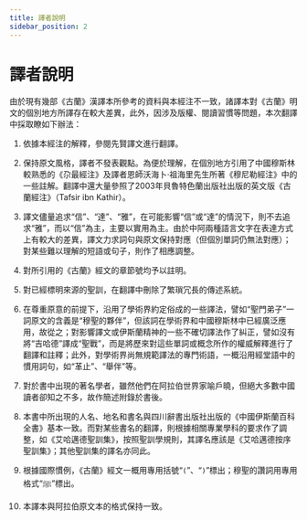```yaml
---
title: 譯者說明
sidebar_position: 2
---
```


# 譯者說明

由於現有幾部《古蘭》漢譯本所參考的資料與本經注不一致，諸譯本對《古蘭》明文的個別地方所譯存在較大差異，此外，因涉及版權、閱讀習慣等問題，本次翻譯中採取瞭如下辦法：

1. 依據本經注的解釋，參閱先賢譯文進行翻譯。

2. 保持原文風格，譯者不發表觀點。為便於理解，在個別地方引用了中國穆斯林較熟悉的《尕最經注》及譯者恩師沃海卜·祖海里先生所著《穆尼勒經注》中的一些註解。翻譯中還大量參照了2003年貝魯特色蘭出版社出版的英文版《古蘭經注》（Tafsir ibn Kathir）。

3. 譯文儘量追求“信”、“達”、“雅”，在可能影響“信”或“達”的情況下，則不去追求“雅”，而以“信”為主，主要以實用為主。由於中阿兩種語言文字在表達方式上有較大的差異，譯文力求詞句與原文保持對應（但個別單詞仍無法對應）；對某些難以理解的短語或句子，則作了相應調整。

4. 對所引用的《古蘭》經文的章節號均予以註明。

5. 對已經標明來源的聖訓，在翻譯中刪除了繁瑣冗長的傳述系統。

6. 在尊重原意的前提下，沿用了學術界約定俗成的一些譯法，譬如“聖門弟子”一詞原文的含義是“穆聖的夥伴”，但該詞在學術界和中國穆斯林中已經廣泛應用，故從之；對影響譯文或伊斯蘭精神的一些不確切譯法作了糾正，譬如沒有將“吉哈德”譯成“聖戰”，而是將歷來對這些單詞或概念所作的權威解釋進行了翻譯和註釋；此外，對學術界尚無規範譯法的專門術語，一概沿用經堂語中的慣用詞句，如“革止”、“舉伴”等。

7. 對於書中出現的著名學者，雖然他們在阿拉伯世界家喻戶曉，但絕大多數中國讀者卻知之不多，故作簡述附錄於書後。

8. 本書中所出現的人名、地名和書名與四川辭書出版社出版的《中國伊斯蘭百科全書》基本一致。而對某些書名的翻譯，則根據相關專業學科的要求作了調整，如《艾哈邁德聖訓集》，按照聖訓學規則，其譯名應該是《艾哈邁德按序聖訓集》；其他聖訓集的譯名亦同此。

9. 根據國際慣例，《古蘭》經文一概用專用括號“`(`”、“`)`”標出；穆聖的讚詞用專用格式“ﷺ”標出。

10. 本譯本與阿拉伯原文本的格式保持一致。